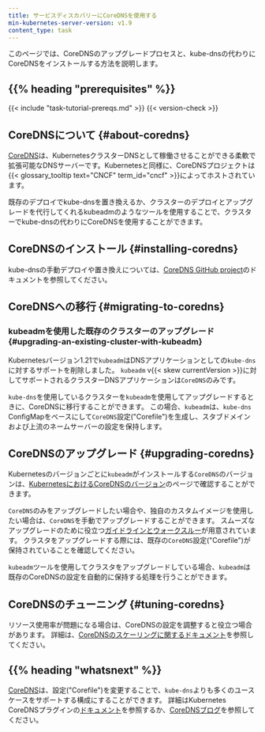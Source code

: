 ```yaml
---
title: サービスディスカバリーにCoreDNSを使用する
min-kubernetes-server-version: v1.9
content_type: task
---
```


<!-- overview -->
このページでは、CoreDNSのアップグレードプロセスと、kube-dnsの代わりにCoreDNSをインストールする方法を説明します。


## {{% heading "prerequisites" %}}

{{< include "task-tutorial-prereqs.md" >}} {{< version-check >}}


<!-- steps -->

## CoreDNSについて {#about-coredns}

[CoreDNS](https://coredns.io)は、KubernetesクラスターDNSとして稼働させることができる柔軟で拡張可能なDNSサーバーです。Kubernetesと同様に、CoreDNSプロジェクトは{{< glossary_tooltip text="CNCF" term_id="cncf" >}}によってホストされています。

既存のデプロイでkube-dnsを置き換えるか、クラスターのデプロイとアップグレードを代行してくれるkubeadmのようなツールを使用することで、クラスターでkube-dnsの代わりにCoreDNSを使用することができます。

## CoreDNSのインストール {#installing-coredns}

kube-dnsの手動デプロイや置き換えについては、[CoreDNS GitHub project](https://github.com/coredns/deployment/tree/master/kubernetes)のドキュメントを参照してください。

## CoreDNSへの移行 {#migrating-to-coredns}

### kubeadmを使用した既存のクラスターのアップグレード {#upgrading-an-existing-cluster-with-kubeadm}

Kubernetesバージョン1.21で`kubeadm`はDNSアプリケーションとしての`kube-dns`に対するサポートを削除しました。
`kubeadm` v{{< skew currentVersion >}}に対してサポートされるクラスターDNSアプリケーションは`CoreDNS`のみです。

`kube-dns`を使用しているクラスターを`kubeadm`を使用してアップグレードするときに、CoreDNSに移行することができます。
この場合、`kubeadm`は、`kube-dns` ConfigMapをベースにして`CoreDNS`設定("Corefile")を生成し、スタブドメインおよび上流のネームサーバーの設定を保持します。

## CoreDNSのアップグレード {#upgrading-coredns}

Kubernetesのバージョンごとに`kubeadm`がインストールする`CoreDNS`のバージョンは、[KubernetesにおけるCoreDNSのバージョン](https://github.com/coredns/deployment/blob/master/kubernetes/CoreDNS-k8s_version.md)のページで確認することができます。


`CoreDNS`のみをアップグレードしたい場合や、独自のカスタムイメージを使用したい場合は、`CoreDNS`を手動でアップグレードすることができます。
スムーズなアップグレードのために役立つ[ガイドラインとウォークスルー](https://github.com/coredns/deployment/blob/master/kubernetes/Upgrading_CoreDNS.md)が用意されています。
クラスタをアップグレードする際には、既存の`CoreDNS`設定("Corefile")が保持されていることを確認してください。

`kubeadm`ツールを使用してクラスタをアップグレードしている場合、`kubeadm`は既存のCoreDNSの設定を自動的に保持する処理を行うことができます。

## CoreDNSのチューニング {#tuning-coredns}

リソース使用率が問題になる場合は、CoreDNSの設定を調整すると役立つ場合があります。
詳細は、[CoreDNSのスケーリングに関するドキュメント](https://github.com/coredns/deployment/blob/master/kubernetes/Scaling_CoreDNS.md)を参照してください。

## {{% heading "whatsnext" %}}


[CoreDNS](https://coredns.io)は、設定("Corefile")を変更することで、`kube-dns`よりも多くのユースケースをサポートする構成にすることができます。
詳細はKubernetes CoreDNSプラグインの[ドキュメント](https://coredns.io/plugins/kubernetes/)を参照するか、[CoreDNSブログ](https://coredns.io/2017/05/08/custom-dns-entries-for-kubernetes/)を参照してください。


